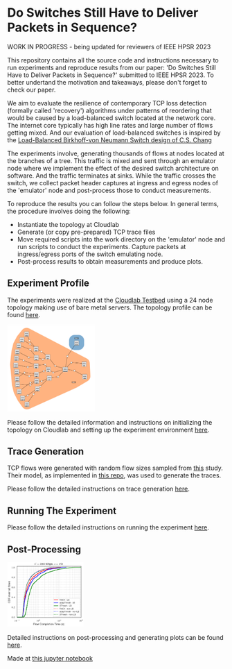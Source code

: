 # Do Switches Still Have to Deliver Packets in Sequence?

WORK IN PROGRESS - being updated for reviewers of IEEE HPSR 2023

This repository contains all the source code and instructions necessary to run experiments and reproduce results from our paper: 'Do Switches Still Have to Deliver Packets in Sequence?' submitted to IEEE HPSR 2023. To better undertand the motivation and takeaways, please don't forget to check our paper.

We aim to evaluate the resilience of contemporary TCP loss detection (formally called 'recovery') algorithms under patterns of reordering that would be caused by a load-balanced switch located at the network core. The internet core typically has high line rates and large number of flows getting mixed. And our evaluation of load-balanced switches is inspired by the [Load-Balanced Birkhoff-von Neumann Switch design of C.S. Chang](https://web.stanford.edu/class/ee384y/Handouts/BVN-Switches-Chang.pdf)

The experiments involve, generating thousands of flows at nodes located at the branches of a tree. This traffic is mixed and sent through an emulator node where we implement the effect of the desired switch architecture on software. And the traffic terminates at sinks. While the traffic crosses the switch, we collect packet header captures at ingress and egress nodes of the 'emulator' node and post-process those to conduct measurements.

To reproduce the results you can follow the steps below. In general terms, the procedure involves doing the following:

* Instantiate the topology at Cloudlab
* Generate (or copy pre-prepared) TCP trace files
* Move required scripts into the work directory on the 'emulator' node and run scripts to conduct the experiments. Capture packets at ingress/egress ports of the switch emulating node.
* Post-process results to obtain measurements and produce plots.


## Experiment Profile

The experiments were realized at the [Cloudlab Testbed](https://www.cloudlab.us/) using a 24 node topology making use of bare metal servers. The topology profile can be found [here](https://www.cloudlab.us/show-profile.php?uuid=999fe067-bf91-11ed-b28b-e4434b2381fc).

<img src="https://github.com/ufukusubutun/Reordering_Switch/blob/main/docs/topo.png"  width="40%" >

Please follow the detailed information and instructions on initializing the topology on Cloudlab and setting up the experiment environment [here](https://github.com/ufukusubutun/Reordering_Switch/blob/main/docs/topology.md#experiment-profile).


## Trace Generation

TCP flows were generated with random flow sizes sampled from [this](https://arxiv.org/abs/1809.03486) study. Their model, as implemented in [this repo](https://github.com/piotrjurkiewicz/flow-models), was used to generate the traces.

Please follow the detailed instructions on trace generation [here](https://github.com/ufukusubutun/Reordering_Switch/blob/main/docs/trace_gen.md).


## Running The Experiment

Please follow the detailed instructions on running the experiment [here](https://github.com/ufukusubutun/Reordering_Switch/blob/main/docs/exp_run.md).


## Post-Processing

<img src="https://github.com/ufukusubutun/Reordering_Switch/blob/main/docs/plot.png"  width="35%" >

Detailed instructions on post-processing and generating plots can be found [here](https://github.com/ufukusubutun/Reordering_Switch/blob/main/docs/post_p.md).

Made at [this jupyter notebook](https://colab.research.google.com/drive/1e-DUvf5FcGuIN_EmctMthfrdv4Dsvb41?usp=sharing)

